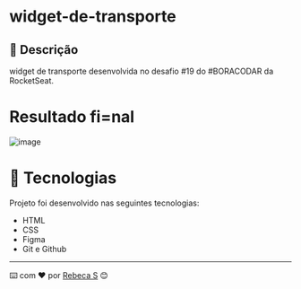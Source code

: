 # widget-de-transporte

## :memo: Descrição
widget de transporte desenvolvida no desafio #19 do #BORACODAR da RocketSeat.

# Resultado fi=nal
![image](https://github.com/rebecasantana/widget-de-transporte/assets/96356018/97aa9956-1b90-49f9-9b2a-882887ea1bb6)

# 🔧 Tecnologias 
Projeto foi desenvolvido nas seguintes tecnologias: 
* HTML
* CSS
* Figma
* Git e Github

---
⌨️ com ❤️ por [Rebeca S](https://github.com/rebecasantana) 😊
